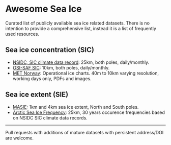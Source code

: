 # Awesome Sea Ice

Curated list of publicly available sea ice related datasets. There is no intention to provide a comprehensive list, instead it is a list of frequently used resources.

## Sea ice concentration (SIC)
* [NSIDC, SIC climate data record](https://nsidc.org/data/G02202/versions/3): 25km, both poles, daily/monthly.
* [OSI-SAF SIC](http://www.osi-saf.org/?q=content/global-sea-ice-concentration-ssmis): 10km, both poles, daily/monthly.
* [MET Norway](https://cryo.met.no/): Operational ice charts. 40m to 10km varying resolution, working days only, PDFs and images.

## Sea ice extent (SIE)
* [MASIE](https://nsidc.org/data/G02186/versions/1): 1km and 4km sea ice extent, North and South poles.
* [Arctic Sea Ice Frequency](https://data.npolar.no/dataset/a89b2682-e1f8-44b5-ab73-e6ba65f3a7a7): 25km, 30 years occurence frequencies based on NSIDC SIC climate data records.

---
Pull requests with additions of mature datasets with persistent address/DOI are welcome.
